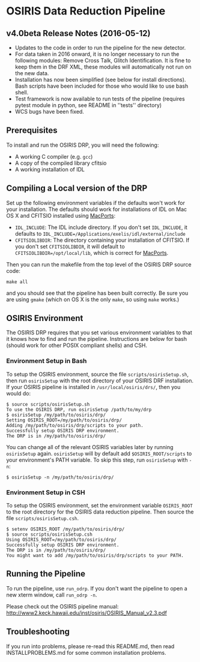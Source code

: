# OSIRIS Data Reduction Pipeline

## v4.0beta Release Notes (2016-05-12)

- Updates to the code in order to run the pipeline for the new detector.
- For data taken in 2016 onward, it is no longer necessary to run the following modules: Remove Cross Talk, Glitch Identification. It is fine to keep them in the DRF XML, these modules will automatically not run on the new data.
- Installation has now been simplified (see below for install directions). Bash scripts have been included for those who would like to use bash shell.
- Test framework is now available to run tests of the pipeline (requires pytest module in python, see README in ''tests'' directory)
- WCS bugs have been fixed. 

## Prerequisites

To install and run the OSIRIS DRP, you will need the following:

- A working C compiler (e.g. ``gcc``)
- A copy of the compiled library cfitsio
- A working installation of IDL

## Compiling a Local version of the DRP

Set up the following environment variables if the defaults won't work for your installation. The defaults should work for installations of IDL on Mac OS X and CFITSIO installed using [MacPorts][]:

- ``IDL_INCLUDE``: The IDL include directory. If you don't set ``IDL_INCLUDE``, it defaults to ``IDL_INCLUDE=/Applications/exelis/idl/external/include``
- ``CFITSIOLIBDIR``: The directory containing your installation of CFITSIO. If you don't set ``CFITSIOLIBDIR``, it will default to ``CFITSIOLIBDIR=/opt/local/lib``, which is correct for [MacPorts][].

Then you can run the makefile from the top level of the OSIRIS DRP source code:

```
make all
```

and you should see that the pipeline has been built correctly. Be sure you are using ``gmake`` (which on OS X is the only ``make``, so using ``make`` works.)

[MacPorts]: https://www.macports.org

## OSIRIS Environment

The OSIRIS DRP requires that you set various environment variables to that it knows how to find and run the pipeline. Instructions are below for bash (should work for other POSIX compliant shells) and CSH.

### Environment Setup in Bash

To setup the OSIRIS environment, source the file ``scripts/osirisSetup.sh``, then run ``osirisSetup`` with the root directory of your OSIRIS DRF installation. If your OSIRIS pipeline is installed in ``/usr/local/osiris/drs/``, then you would do:

```
$ source scripts/osirisSetup.sh
To use the OSIRIS DRP, run osirisSetup /path/to/my/drp
$ osirisSetup /my/path/to/osiris/drp/
Setting OSIRIS_ROOT=/my/path/to/osiris/drp/
Adding /my/path/to/osiris/drp/scripts to your path.
Successfully setup OSIRIS DRP environment.
The DRP is in /my/path/to/osiris/drp/
```

You can change all of the relevant OSIRIS variables later by running ``osirisSetup`` again. ``osirisSetup`` will by default add ``$OSIRIS_ROOT/scripts`` to your environment's PATH variable. To skip this step, run ``osirisSetup`` with ``-n``:

```
$ osirisSetup -n /my/path/to/osiris/drp/
```

### Environment Setup in CSH

To setup the OSIRIS environment, set the environment variable ``OSIRIS_ROOT`` to the root directory for the OSIRIS data reduction pipeline. Then source the file ``scripts/osirisSetup.csh``.

```
$ setenv OSIRIS_ROOT /my/path/to/osiris/drp/
$ source scripts/osirisSetup.csh
Using OSIRIS_ROOT=/my/path/to/osiris/drp/
Successfully setup OSIRIS DRP environment.
The DRP is in /my/path/to/osiris/drp/
You might want to add /my/path/to/osiris/drp/scripts to your PATH.
```

## Running the Pipeline

To run the pipeline, use ``run_odrp``. If you don't want the pipeline to open a new xterm window, call ``run_odrp -n``.

Please check out the OSIRIS pipeline manual: <http://www2.keck.hawaii.edu/inst/osiris/OSIRIS_Manual_v2.3.pdf>

## Troubleshooting

If you run into problems, please re-read this README.md, then read INSTALLPROBLEMS.md for some common installation problems.

